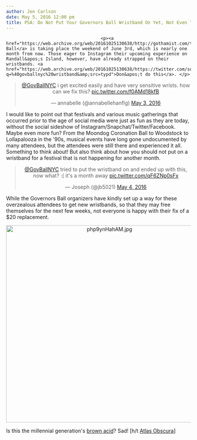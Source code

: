 ```yaml
---
author: Jen Carlson
date: May 5, 2016 12:00 pm
title: PSA: Do Not Put Your Governors Ball Wristband On Yet, Not Even To Instagram!
---
```


	
										<p><a href="https://web.archive.org/web/20161025130638/http://gothamist.com/tags/governorsball">Governors Ball</a> is taking place the weekend of June 3rd, which is nearly one month from now. Those eager to Instagram their upcoming experience on Randall&apos;s Island, however, have already strapped on their wristbands. <a href="https://web.archive.org/web/20161025130638/https://twitter.com/search?q=%40govballnyc%20wristband&amp;src=typd">Don&apos;t do this</a>. </p>

<center><blockquote class="twitter-tweet" data-lang="en"><p lang="en" dir="ltr"><a href="https://web.archive.org/web/20161025130638/https://twitter.com/GovBallNYC">@GovBallNYC</a> i get excited easily and have very sensitive wrists. how can we fix this? <a href="https://web.archive.org/web/20161025130638/https://t.co/f0AMd18kfB">pic.twitter.com/f0AMd18kfB</a></p>&#x2014; annabelle (@annabellehanflg) <a href="https://web.archive.org/web/20161025130638/https://twitter.com/annabellehanflg/status/727575806415900672">May 3, 2016</a></blockquote>
<script async src="//web.archive.org/web/20161025130638js_/http://platform.twitter.com/widgets.js" charset="utf-8"></script></center>

<p>I would like to point out that festivals and various music gatherings that occurred prior to the age of social media were just as fun as they are today, without the social sideshow of Instagram/Snapchat/Twitter/Facebook. Maybe even more fun? From the Moondog Coronation Ball to Woodstock to Lollapalooza in the &apos;90s, musical events have long gone undocumented by many attendees, but the attendees were still there and experienced it all. Something to think about! But also think about how you should not put on a wristband for a festival that is not happening for another month.</p>

<center><blockquote class="twitter-tweet" data-lang="en"><p lang="en" dir="ltr"><a href="https://web.archive.org/web/20161025130638/https://twitter.com/GovBallNYC">@GovBallNYC</a> tried to put the wristband on and ended up with this, now what? :( it&apos;s a month away <a href="https://web.archive.org/web/20161025130638/https://t.co/qF6ZNp0sFx">pic.twitter.com/qF6ZNp0sFx</a></p>&#x2014; Joseph (@jb5021) <a href="https://web.archive.org/web/20161025130638/https://twitter.com/jb5021/status/727904656383430656">May 4, 2016</a></blockquote>
<script async src="//web.archive.org/web/20161025130638js_/http://platform.twitter.com/widgets.js" charset="utf-8"></script></center>

<p>While the Governors Ball organizers have kindly set up a way for these overzealous attendees to get new wristbands, so that they may free themselves for the next few weeks, not everyone is happy with their fix of a $20 replacement. </p>

<center><span class="mt-enclosure mt-enclosure-image" style="display: inline;"> <img alt="php9ynHahAM.jpg" src="https://web.archive.org/web/20161025130638im_/http://gothamist.com/attachments/arts_jen/php9ynHahAM.jpg" width="548" height="537" class="image-none"> </span></center>

<p>Is this the millennial generation&apos;s <a href="https://web.archive.org/web/20161025130638/https://www.youtube.com/watch?v=hKoLlKmQSHU">brown acid</a>? Sad! [h/t <a href="https://web.archive.org/web/20161025130638/http://www.atlasobscura.com/articles/hipsters-trap-themselves-in-wristbands-weeks-before-hip-thing">Atlas Obscura</a>]</p>					
										
									
				